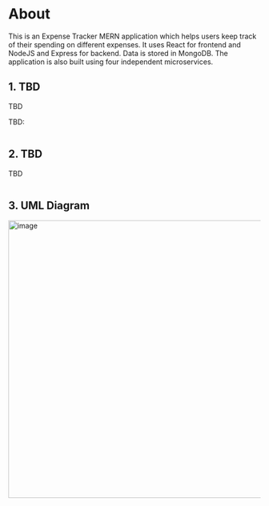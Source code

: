 # About
This is an Expense Tracker MERN application which helps users keep track of their spending on different expenses. It uses React for frontend and NodeJS and Express for backend. Data is stored in MongoDB. The application is also built using four independent microservices.

## 1. TBD
TBD

TBD:
```

```

## 2. TBD
TBD

```

```

## 3. UML Diagram 

<img width="860" height="554" alt="image" src="" />


